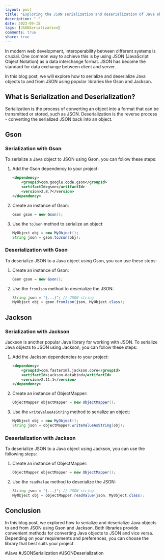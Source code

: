 ```yaml
---
layout: post
title: "Exploring the JSON serialization and deserialization of Java objects"
description: " "
date: 2023-09-15
tags: [JSONSerialization]
comments: true
share: true
---
```


In modern web development, interoperability between different systems is crucial. One common way to achieve this is by using JSON (JavaScript Object Notation) as a data interchange format. JSON has become the standard for data exchange between client and server.

In this blog post, we will explore how to serialize and deserialize Java objects to and from JSON using popular libraries like Gson and Jackson.

## What is Serialization and Deserialization?

Serialization is the process of converting an object into a format that can be transmitted or stored, such as JSON. Deserialization is the reverse process - converting the serialized JSON back into an object.

## Gson

### Serialization with Gson

To serialize a Java object to JSON using Gson, you can follow these steps:

1. Add the Gson dependency to your project:
   ```xml
   <dependency>
       <groupId>com.google.code.gson</groupId>
       <artifactId>gson</artifactId>
       <version>2.8.7</version>
   </dependency>
   ```

2. Create an instance of Gson:
   ```java
   Gson gson = new Gson();
   ```

3. Use the `toJson` method to serialize an object:
   ```java
   MyObject obj = new MyObject();
   String json = gson.toJson(obj);
   ```

### Deserialization with Gson

To deserialize JSON to a Java object using Gson, you can use these steps:

1. Create an instance of Gson:
   ```java
   Gson gson = new Gson();
   ```

2. Use the `fromJson` method to deserialize the JSON:
   ```java
   String json = "{...}"; // JSON string
   MyObject obj = gson.fromJson(json, MyObject.class);
   ```

## Jackson

### Serialization with Jackson

Jackson is another popular Java library for working with JSON. To serialize Java objects to JSON using Jackson, you can follow these steps:

1. Add the Jackson dependencies to your project:
   ```xml
   <dependency>
       <groupId>com.fasterxml.jackson.core</groupId>
       <artifactId>jackson-databind</artifactId>
       <version>2.11.1</version>
   </dependency>
   ```

2. Create an instance of ObjectMapper:
   ```java
   ObjectMapper objectMapper = new ObjectMapper();
   ```

3. Use the `writeValueAsString` method to serialize an object:
   ```java
   MyObject obj = new MyObject();
   String json = objectMapper.writeValueAsString(obj);
   ```

### Deserialization with Jackson

To deserialize JSON to a Java object using Jackson, you can use the following steps:

1. Create an instance of ObjectMapper:
   ```java
   ObjectMapper objectMapper = new ObjectMapper();
   ```

2. Use the `readValue` method to deserialize the JSON:
   ```java
   String json = "{...}"; // JSON string
   MyObject obj = objectMapper.readValue(json, MyObject.class);
   ```

## Conclusion

In this blog post, we explored how to serialize and deserialize Java objects to and from JSON using Gson and Jackson. Both libraries provide convenient methods for converting Java objects to JSON and vice versa. Depending on your requirements and preferences, you can choose the library that best suits your project.

#Java #JSONSerialization #JSONDeserialization